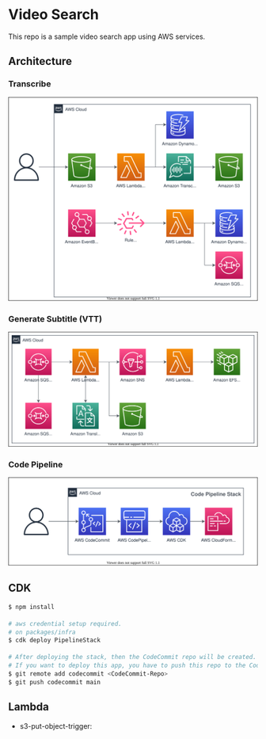 # Video Search

This repo is a sample video search app using AWS services.

## Architecture

### Transcribe
![Transcribe](docs/transcribe.drawio.svg)

### Generate Subtitle (VTT)
![Generate Subtitle](docs/subtitle.drawio.svg)

### Code Pipeline
![Code Pipeline](docs/code-pipeline.drawio.svg)

## CDK

```bash
$ npm install

# aws credential setup required.
# on packages/infra
$ cdk deploy PipelineStack

# After deploying the stack, then the CodeCommit repo will be created.
# If you want to deploy this app, you have to push this repo to the CodeCommit repo.
$ git remote add codecommit <CodeCommit-Repo>
$ git push codecommit main
```

## Lambda
- s3-put-object-trigger: 